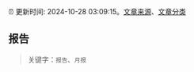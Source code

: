 :alarm_clock: 更新时间: 2024-10-28 03:09:15。[文章来源](/README.md)、[文章分类](/TAGS.md)

## 报告


> 关键字：`报告`、`月报`



